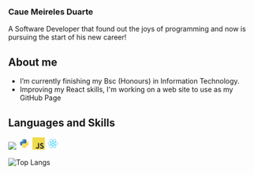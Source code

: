 ### Caue Meireles Duarte

A Software Developer that found out the joys of programming and now is pursuing the start of his new career!

## About me

* I’m currently finishing my Bsc (Honours) in Information Technology.
* Improving my React skills, I'm working on a web site to use as my GitHub Page

## Languages and Skills
<code><img height="25" src="https://www.oracle.com/a/ocom/img/obic-java-cup.svg"></code>
<code><img height="25" src="https://raw.githubusercontent.com/github/explore/80688e429a7d4ef2fca1e82350fe8e3517d3494d/topics/python/python.png"></code>
<code><img height="25" src="https://raw.githubusercontent.com/github/explore/80688e429a7d4ef2fca1e82350fe8e3517d3494d/topics/javascript/javascript.png"></code>
<code><img height="25" src="https://raw.githubusercontent.com/github/explore/80688e429a7d4ef2fca1e82350fe8e3517d3494d/topics/react/react.png"></code>

![Top Langs](https://github-readme-stats.vercel.app/api/top-langs/?username=cauemd)

